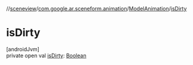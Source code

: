 //[sceneview](../../../index.md)/[com.google.ar.sceneform.animation](../index.md)/[ModelAnimation](index.md)/[isDirty](is-dirty.md)

# isDirty

[androidJvm]\
private open val [isDirty](is-dirty.md): [Boolean](https://kotlinlang.org/api/latest/jvm/stdlib/kotlin/-boolean/index.html)
